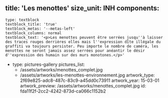 title: 'Les menottes'
size_unit: INH
components:
  -
    type: textblock
    textblock_title: 'true'
    textblock_metas: '--metas-left'
    textblock_columns: normal
    textblock_text: '<p>Les menottes peuvent être serrées jusqu''à laisser des traces rouges derrières elles mais l''expression dîte illégale du graffiti va toujours persister. Peu importe le nombre de caméra, les menottes ne seront jamais assez serrées pour anéantir le désir d''expression des humain sur des murs monotones.</p>'
  -
    type: pictures-gallery
    pictures_list:
      - /assets/artworks/menottes_complet.jpg
      - /assets/artworks/les-menottes-environnement.jpg
artwork_type: 2f69e825-adc8-487c-83c9-a45dd0c73911
artwork_year: 15-03-01
artwork_preview: /assets/artworks/menottes_complet.jpg
id: fda11f2f-2cc2-4242-873d-ca066c1152b2
